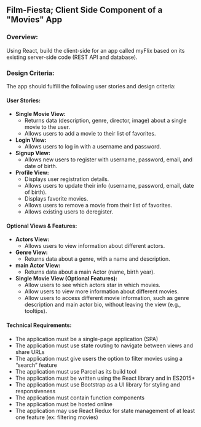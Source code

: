<h2>Film-Fiesta; Client Side Component of a "Movies" App</h2>

<h3>Overview:</h3>
<p>Using React, build the client-side for an app called myFlix based on its existing server-side code (REST API and database).</p>

<h3>Design Criteria:</h3>
<p>The app should fulfill the following user stories and design criteria:</p>

<h4>User Stories:</h4>
<ul>
    <li><strong>Single Movie View:</strong>
        <ul>
            <li>Returns data (description, genre, director, image) about a single movie to the user.</li>
            <li>Allows users to add a movie to their list of favorites.</li>
        </ul>
    </li>
    <li><strong>Login View:</strong>
        <ul>
            <li>Allows users to log in with a username and password.</li>
        </ul>
    </li>
    <li><strong>Signup View:</strong>
        <ul>
            <li>Allows new users to register with username, password, email, and date of birth.</li>
        </ul>
    </li>
    <li><strong>Profile View:</strong>
        <ul>
            <li>Displays user registration details.</li>
            <li>Allows users to update their info (username, password, email, date of birth).</li>
            <li>Displays favorite movies.</li>
            <li>Allows users to remove a movie from their list of favorites.</li>
            <li>Allows existing users to deregister.</li>
        </ul>
    </li>
</ul>

<h4>Optional Views & Features:</h4>
<ul>
    <li><strong>Actors View:</strong>
        <ul>
            <li>Allows users to view information about different actors.</li>
        </ul>
    </li>
    <li><strong>Genre View:</strong>
        <ul>
            <li>Returns data about a genre, with a name and description.</li>
        </ul>
    </li>
    <li><strong>main Actor View:</strong>
        <ul>
            <li>Returns data about a main Actor (name, birth year).</li>
        </ul>
    </li>
    <li><strong>Single Movie View (Optional Features):</strong>
        <ul>
            <li>Allow users to see which actors star in which movies.</li>
            <li>Allow users to view more information about different movies.</li>
            <li>Allow users to access different movie information, such as genre description and main actor bio, without leaving the view (e.g., tooltips).</li>
        </ul>
    </li>
</ul>


<h4>Technical Requirements:</h4>
<ul>
    <li>The application must be a single-page application (SPA)</li>
    <li>The application must use state routing to navigate between views and share URLs</li>
    <li>The application must give users the option to filter movies using a “search” feature</li>
    <li>The application must use Parcel as its build tool</li>
    <li>The application must be written using the React library and in ES2015+</li>
    <li>The application must use Bootstrap as a UI library for styling and responsiveness</li>
    <li>The application must contain function components</li>
    <li>The application must be hosted online</li>
    <li>The application may use React Redux for state management of at least one feature (ex: filtering movies)</li>
</ul>
